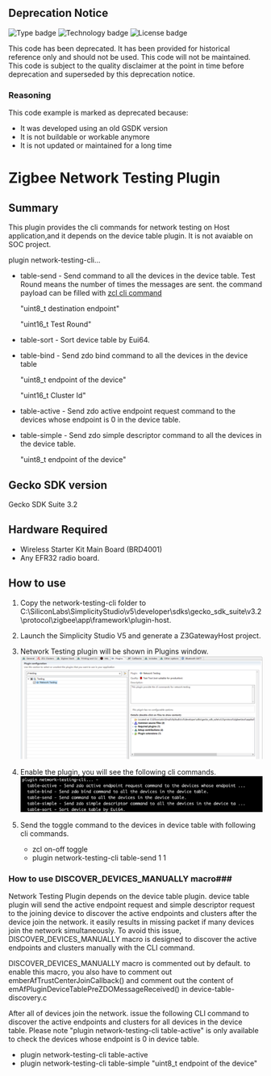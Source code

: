 ## Deprecation Notice

![Type badge](https://img.shields.io/badge/dynamic/json?url=https://raw.githubusercontent.com/SiliconLabs/application_examples_ci/master/zigbee_applications/zigbee_network_testing_plugin_common.json&label=Type&query=type&color=green)
![Technology badge](https://img.shields.io/badge/dynamic/json?url=https://raw.githubusercontent.com/SiliconLabs/application_examples_ci/master/zigbee_applications/zigbee_network_testing_plugin_common.json&label=Technology&query=technology&color=green)
![License badge](https://img.shields.io/badge/dynamic/json?url=https://raw.githubusercontent.com/SiliconLabs/application_examples_ci/master/zigbee_applications/zigbee_network_testing_plugin_common.json&label=License&query=license&color=green)

This code has been deprecated. It has been provided for historical reference only and should not be used. This code will not be maintained. This code is subject to the quality disclaimer at the point in time before deprecation and superseded by this deprecation notice.

### Reasoning

This code example is marked as deprecated because:
- It was developed using an old GSDK version
- It is not buildable or workable anymore
- It is not updated or maintained for a long time

# Zigbee Network Testing Plugin #

## Summary ##
This plugin provides the cli commands for network testing on Host application,and it depends on the device table plugin. It is not avaiable on SOC project. 

plugin network-testing-cli... 
	
*  table-send - Send command to all the devices in the device table. Test Round means the number of times the messages are sent. the command payload can be filled with [zcl cli command](https://docs.silabs.com/zigbee/6.10/zigbee-af-api/zcl-global)

    "uint8_t  destination endpoint"

    "uint16_t  Test Round"
	
* table-sort - Sort device table by Eui64.
* table-bind - Send zdo bind command to all the devices in the device table

	"uint8_t  endpoint of the device"
    
   "uint16_t  Cluster Id"
   
* table-active - Send zdo active endpoint request command to the devices whose endpoint is 0 in the device table. 

* table-simple - Send zdo simple descriptor command to all the devices in the device table.

	"uint8_t  endpoint of the device"
   

## Gecko SDK version ##

Gecko SDK Suite 3.2

## Hardware Required ##

* Wireless Starter Kit Main Board (BRD4001)
* Any EFR32 radio board.


## How to use ##
1. Copy the network-testing-cli folder to C:\SiliconLabs\SimplicityStudio\v5\developer\sdks\gecko_sdk_suite\v3.2\protocol\zigbee\app\framework\plugin-host.
2. Launch the Simplicity Studio V5 and generate a Z3GatewayHost project.
3. Network Testing plugin will be shown in Plugins window.
![zigbee](doc/network_testing_plugin.PNG)
4. Enable the plugin, you will see the following cli commands.                
![cli](doc/cli.PNG)
5. Send the toggle command to the devices in device table with following cli commands.
    
    * zcl on-off toggle
    * plugin network-testing-cli table-send  1 1

### How to use DISCOVER\_DEVICES\_MANUALLY macro###
Network Testing Plugin depends on the device table plugin. device table plugin will send the active endpoint request and simple descriptor request to the joining device to discover the active endpoints and clusters after the device join the network. it easily results in missing packet if many devices join the network simultaneously. To avoid this issue, DISCOVER\_DEVICES\_MANUALLY macro is designed to discover the active endpoints and clusters manually with the CLI command. 

DISCOVER\_DEVICES\_MANUALLY macro is commented out by default. to enable this macro, you also have to comment out emberAfTrustCenterJoinCallback() and comment out the content of emAfPluginDeviceTablePreZDOMessageReceived() in device-table-discovery.c

After all of devices join the network. issue the following CLI command to discover the active endpoints and clusters for all devices in the device table. Please note "plugin network-testing-cli table-active" is only available to check the devices whose endpoint is 0 in device table.
  
  * plugin network-testing-cli table-active
  * plugin network-testing-cli table-simple "uint8_t  endpoint of the device"


